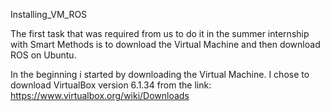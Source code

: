 Installing_VM_ROS

The first task that was required from us to do it in the summer internship with Smart Methods is to download the Virtual Machine and then download ROS on Ubuntu.

In the beginning i started by downloading the Virtual Machine. I chose to download VirtualBox version 6.1.34 from the link:
https://www.virtualbox.org/wiki/Downloads
